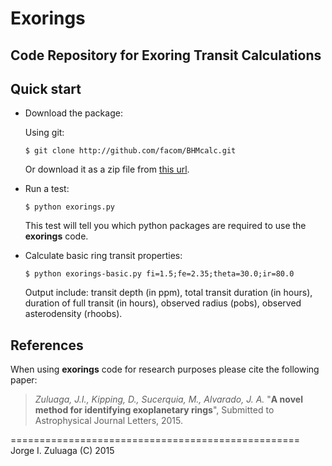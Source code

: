 Exorings
========

Code Repository for Exoring Transit Calculations
------------------------------------------------

Quick start
-----------

- Download the package:

  Using git:

  ```
  $ git clone http://github.com/facom/BHMcalc.git
  ```

  Or download it as a zip file from [this
  url](https://github.com/facom/exorings/archive/master.zip).

- Run a test:

  ```
  $ python exorings.py
  ```
	
  This test will tell you which python packages are required to use
  the **exorings** code.

- Calculate basic ring transit properties:

  ```
  $ python exorings-basic.py fi=1.5;fe=2.35;theta=30.0;ir=80.0
  ```

  Output include: transit depth (in ppm), total transit duration (in
  hours), duration of full transit (in hours), observed radius (pobs),
  observed asterodensity (rhoobs).

References
----------

When using **exorings** code for research purposes please cite the
following paper:
   
> *Zuluaga, J.I., Kipping, D., Sucerquia, M., Alvarado, J. A.* "**A
> novel method for identifying exoplanetary rings**", Submitted to
> Astrophysical Journal Letters, 2015.

==================================================
Jorge I. Zuluaga (C) 2015

